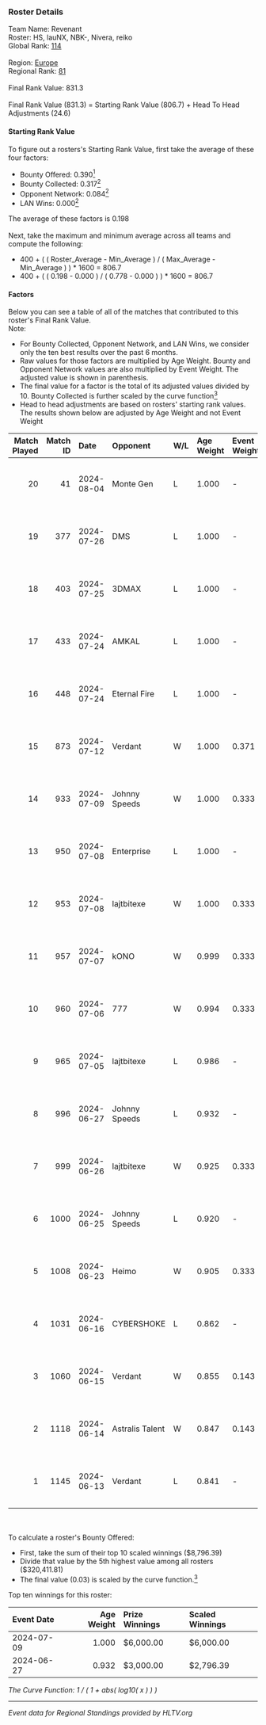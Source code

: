 ### Roster Details<br />
Team Name: Revenant<br />
Roster: HS, lauNX, NBK-, Nivera, reiko<br />
Global Rank: [114](../standings_global.md)<br />
<br />
Region: [Europe]( ../standings_europe.md)<br />
Regional Rank: [81]( ../standings_europe.md)<br />
<br />
Final Rank Value:  831.3<br />
<br />
Final Rank Value (831.3) = Starting Rank Value (806.7) + Head To Head Adjustments (24.6)<br />

#### Starting Rank Value<br />
To figure out a rosters's Starting Rank Value, first take the average of these four factors:<br />
- Bounty Offered: 0.390[<sup>1</sup>](#table2)
- Bounty Collected: 0.317[<sup>2</sup>](#table1)
- Opponent Network: 0.084[<sup>2</sup>](#table1)
- LAN Wins: 0.000[<sup>2</sup>](#table1)

The average of these factors is 0.198<br />
<br />
Next, take the maximum and minimum average across all teams and compute the following:<br />
- 400 + ( ( Roster_Average - Min_Average ) / ( Max_Average - Min_Average ) ) * 1600 = 806.7
- 400 + ( ( 0.198 - 0.000 ) / ( 0.778 - 0.000 ) ) * 1600 = 806.7


#### Factors<br />
Below you can see a table of all of the matches that contributed to this roster's Final Rank Value.<br />
Note:<br />

- For Bounty Collected, Opponent Network, and LAN Wins, we consider only the ten best results over the past 6 months.
- Raw values for those factors are multiplied by Age Weight. Bounty and Opponent Network values are also multiplied by Event Weight. The adjusted value is shown in parenthesis.
- The final value for a factor is the total of its adjusted values divided by 10. Bounty Collected is further scaled by the curve function[<sup>3</sup>](#curveFunction)
- Head to head adjustments are based on rosters' starting rank values. The results shown below are adjusted by Age Weight and not Event Weight
<span id="table1"></span><br />


| Match Played | Match ID | Date       | Opponent        | W/L | Age Weight | Event Weight | Bounty Collected | Opponent Network | LAN Wins  | H2H Adj. | Roster                           |
| -: | -: | :- | :- | :- | :- | :- | :- | :- | :- | -: | :- |
|           20 |       41 | 2024-08-04 | Monte Gen       | L   | 1.000      | -            | -                | -                | -         |   -26.96 | HS, lauNX, NBK-, Nivera, reiko   |
|           19 |      377 | 2024-07-26 | DMS             | L   | 1.000      | -            | -                | -                | -         |   -13.86 | adeX, Jeebs, NBK-, Nivera, reiko |
|           18 |      403 | 2024-07-25 | 3DMAX           | L   | 1.000      | -            | -                | -                | -         |    -1.81 | adeX, Jeebs, NBK-, Nivera, reiko |
|           17 |      433 | 2024-07-24 | AMKAL           | L   | 1.000      | -            | -                | -                | -         |    -4.30 | adeX, lauNX, NBK-, Nivera, reiko |
|           16 |      448 | 2024-07-24 | Eternal Fire    | L   | 1.000      | -            | -                | -                | -         |    -0.48 | adeX, lauNX, NBK-, Nivera, reiko |
|           15 |      873 | 2024-07-12 | Verdant         | W   | 1.000      | 0.371        | 0.015 (0.005)    | 0.287 (0.106)    | 0 (0.000) |    14.72 | adeX, lauNX, NBK-, Nivera, reiko |
|           14 |      933 | 2024-07-09 | Johnny Speeds   | W   | 1.000      | 0.333        | 0.122 (0.041)    | 1.000 (0.333)    | 0 (0.000) |    28.45 | adeX, lauNX, NBK-, Nivera, reiko |
|           13 |      950 | 2024-07-08 | Enterprise      | L   | 1.000      | -            | -                | -                | -         |   -11.04 | adeX, lauNX, NBK-, Nivera, reiko |
|           12 |      953 | 2024-07-08 | lajtbitexe      | W   | 1.000      | 0.333        | 0.007 (0.002)    | 0.108 (0.036)    | 0 (0.000) |    10.75 | adeX, lauNX, NBK-, Nivera, reiko |
|           11 |      957 | 2024-07-07 | kONO            | W   | 0.999      | 0.333        | 0.028 (0.009)    | 0.553 (0.184)    | 0 (0.000) |    17.29 | adeX, lauNX, NBK-, Nivera, reiko |
|           10 |      960 | 2024-07-06 | 777             | W   | 0.994      | 0.333        | 0.015 (0.005)    | 0.173 (0.057)    | 0 (0.000) |    11.32 | adeX, lauNX, NBK-, Nivera, reiko |
|            9 |      965 | 2024-07-05 | lajtbitexe      | L   | 0.986      | -            | -                | -                | -         |   -19.63 | adeX, lauNX, NBK-, Nivera, reiko |
|            8 |      996 | 2024-06-27 | Johnny Speeds   | L   | 0.932      | -            | -                | -                | -         |    -2.48 | adeX, lauNX, NBK-, Nivera, reiko |
|            7 |      999 | 2024-06-26 | lajtbitexe      | W   | 0.925      | 0.333        | 0.007 (0.002)    | 0.108 (0.033)    | 0 (0.000) |    10.33 | adeX, lauNX, NBK-, Nivera, reiko |
|            6 |     1000 | 2024-06-25 | Johnny Speeds   | L   | 0.920      | -            | -                | -                | -         |    -2.38 | adeX, lauNX, NBK-, Nivera, reiko |
|            5 |     1008 | 2024-06-23 | Heimo           | W   | 0.905      | 0.333        | 0.006 (0.002)    | 0.103 (0.031)    | 0 (0.000) |     8.66 | adeX, lauNX, NBK-, Nivera, reiko |
|            4 |     1031 | 2024-06-16 | CYBERSHOKE      | L   | 0.862      | -            | -                | -                | -         |   -11.00 | adeX, lauNX, NBK-, Nivera, reiko |
|            3 |     1060 | 2024-06-15 | Verdant         | W   | 0.855      | 0.143        | 0.015 (0.002)    | 0.287 (0.035)    | 0 (0.000) |    16.08 | adeX, lauNX, NBK-, Nivera, reiko |
|            2 |     1118 | 2024-06-14 | Astralis Talent | W   | 0.847      | 0.143        | 0.009 (0.001)    | 0.156 (0.019)    | 0 (0.000) |    10.53 | adeX, lauNX, NBK-, Nivera, reiko |
|            1 |     1145 | 2024-06-13 | Verdant         | L   | 0.841      | -            | -                | -                | -         |    -9.59 | adeX, lauNX, NBK-, Nivera, reiko |

<br />
<span id="table2"></span><br />
To calculate a roster's Bounty Offered:<br />

- First, take the sum of their top 10 scaled winnings ($8,796.39)
- Divide that value by the 5th highest value among all rosters ($320,411.81)
- The final value (0.03) is scaled by the curve function.[<sup>3</sup>](#curveFunction)

Top ten winnings for this roster:<br />

| Event Date | Age Weight | Prize Winnings | Scaled Winnings |
| :- | -: | :- | :- |
| 2024-07-09 |      1.000 | $6,000.00      | $6,000.00       |
| 2024-06-27 |      0.932 | $3,000.00      | $2,796.39       |


<span id="curveFunction"></span>_The Curve Function: 1 / ( 1 + abs( log10( x ) ) )_<br />

---
_Event data for Regional Standings provided by HLTV.org_<br />
